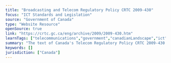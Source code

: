 ```yaml
---
title: "Broadcasting and Telecom Regulatory Policy CRTC 2009-430"
focus: "ICT Standards and Legislation"
source: "Government of Canada"
type: "Website Resource"
openSource: true
link: "https://crtc.gc.ca/eng/archive/2009/2009-430.htm"
learnTags: ["telecommunications","government","canadianLandscape","ict","regulation"]
summary: "The text of Canada's Telecom Regulatory Policy CRTC 2009-430."
keywords: []
jurisdiction: ["Canada"]
---
```

